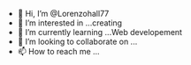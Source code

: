 - 👋 Hi, I’m @Lorenzohall77
- 👀 I’m interested in ...creating
- 🌱 I’m currently learning ...Web developement
- 💞️ I’m looking to collaborate on ...
- 📫 How to reach me ...

<!---
Lorenzohall77/Lorenzohall77 is a ✨ special ✨ repository because its `README.md` (this file) appears on your GitHub profile.
You can click the Preview link to take a look at your changes.
--->
